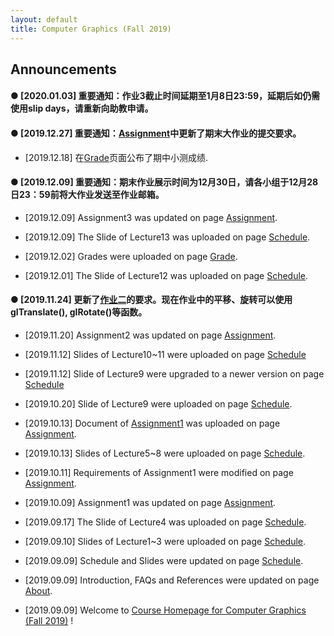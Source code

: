 ```yaml
---
layout: default
title: Computer Graphics (Fall 2019)
---
```


## Announcements
#### ● [2020.01.03] 重要通知：作业3截止时间延期至1月8日23:59，延期后如仍需使用slip days，请重新向助教申请。
#### ● [2019.12.27] 重要通知：[Assignment](https://sysucg2019.github.io/assignment)中更新了期末大作业的提交要求。

- [2019.12.18] 在[Grade](https://sysucg2019.github.io/grade)页面公布了期中小测成绩.

#### ● [2019.12.09] 重要通知：期末作业展示时间为12月30日，请各小组于12月28日23：59前将大作业发送至作业邮箱。

- [2019.12.09] Assignment3 was updated on page [Assignment](https://sysucg2019.github.io/assignment).

- [2019.12.09] The Slide of Lecture13 was uploaded on page [Schedule](https://sysucg2019.github.io/schedule). 

- [2019.12.02] Grades were uploaded on page [Grade](https://sysucg2019.github.io/grade). 

- [2019.12.01] The Slide of Lecture12 was uploaded on page [Schedule](https://sysucg2019.github.io/schedule). 

#### ● [2019.11.24] 更新了[作业二](https://sysucg2019.github.io/assignment)的要求。现在作业中的平移、旋转可以使用glTranslate(), glRotate()等函数。

- [2019.11.20] Assignment2 was updated on page [Assignment](https://sysucg2019.github.io/assignment).

- [2019.11.12] Slides of Lecture10~11 were uploaded on page [Schedule](https://sysucg2019.github.io/schedule)

- [2019.11.12] Slide of Lecture9 were upgraded to a newer version on page [Schedule](https://sysucg2019.github.io/schedule)

- [2019.10.20] Slide of Lecture9 were uploaded on page [Schedule](https://sysucg2019.github.io/schedule). 

- [2019.10.13] Document of [Assignment1](https://github.com/sysucg2019/sysucg2019.github.io/raw/master/Assignment1.pdf) was uploaded on page [Assignment](https://sysucg2019.github.io/assignment). 

- [2019.10.13] Slides of Lecture5~8 were uploaded on page [Schedule](https://sysucg2019.github.io/schedule). 

- [2019.10.11] Requirements of Assignment1 were modified on page [Assignment](https://sysucg2019.github.io/assignment).

- [2019.10.09] Assignment1 was updated on page [Assignment](https://sysucg2019.github.io/assignment).

- [2019.09.17] The Slide of Lecture4 was uploaded on page [Schedule](https://sysucg2019.github.io/schedule). 

- [2019.09.10] Slides of Lecture1~3 were uploaded on page [Schedule](https://sysucg2019.github.io/schedule). 

- [2019.09.09] Schedule and Slides were updated on page [Schedule](https://sysucg2019.github.io/schedule).

- [2019.09.09] Introduction, FAQs and References were updated on page [About](https://sysucg2019.github.io/about).

- [2019.09.09] Welcome to [Course Homepage for Computer Graphics (Fall 2019)](https://sysucg2019.github.io) !
